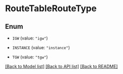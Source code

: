 # RouteTableRouteType

## Enum


* `IGW` (value: `"igw"`)

* `INSTANCE` (value: `"instance"`)

* `TGW` (value: `"tgw"`)


[[Back to Model list]](../README.md#documentation-for-models) [[Back to API list]](../README.md#documentation-for-api-endpoints) [[Back to README]](../README.md)


